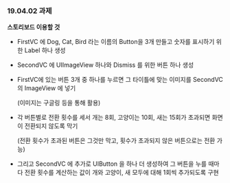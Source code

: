 <h3> 19.04.02 과제 </h3>

__스토리보드 이용할 것__


- FirstVC 에 Dog, Cat, Bird 라는 이름의 Button을 3개 만들고 숫자를 표시하기 위한 Label 하나 생성


- SecondVC 에 UIImageView 하나와 Dismiss 를 위한 버튼 하나 생성


- FirstVC에 있는 버튼 3개 중 하나를 누르면 그 타이틀에 맞는 이미지를 SecondVC의 ImageView 에 넣기 

  (이미지는 구글링 등을 통해 활용)
  
  
- 각 버튼별로 전환 횟수를 세서 개는 8회, 고양이는 10회, 새는 15회가 초과되면 화면이 전환되지 않도록 막기

  (전환 횟수가 초과된 버튼은 그것만 막고, 횟수가 초과되지 않은 버튼으로는 전환 가능)
  
  
- 그리고 SecondVC 에 추가로 UIButton 을 하나 더 생성하여 그 버튼을 누를 때마다 전환 횟수를 계산하는 값이 개와 고양이, 새 모두에 대해 1회씩 추가되도록 구현
